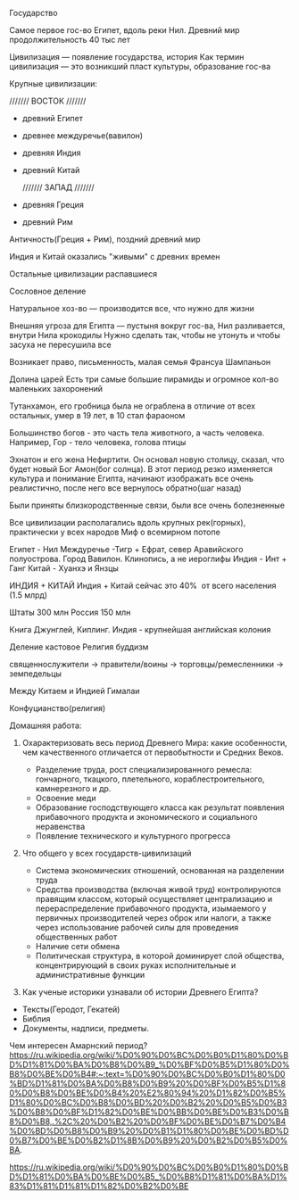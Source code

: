 Государство

Самое первое гос-во Египет, вдоль реки Нил.
Древний мир продолжительность 40 тыс лет

Цивилизация — появление государства, история
Как термин цивилизация — это возникший пласт культуры, образование гос-ва

Крупные цивилизации:

/////// ВОСТОК ///////
- древний Египет
- древнее междуречье(вавилон)
- древняя Индия
- древний Китай
  
  /////// ЗАПАД ///////
- древняя Греция
- древний Рим

Античность(Греция + Рим), поздний древний мир


Индия и Китай оказались "живыми" с древних времен

Остальные цивилизации распавшиеся

Сословное деление

Натуральное хоз-во — производится все, что нужно для жизни

Внешняя угроза для Египта — пустыня вокруг гос-ва, Нил разливается, внутри Нила крокодилы
Нужно сделать так, чтобы не утонуть и чтобы засуха не пересушила все

Возникает право, письменность, малая семья
Франсуа Шампаньон

Долина царей 
Есть три самые большие пирамиды и огромное кол-во маленьких захоронений

Тутанхамон, его гробница была не ограблена в отличие от всех остальных, умер в 19 лет, в 10 стал фараоном

Большинство богов - это часть тела животного, а часть человека. Например, Гор - тело человека, голова птицы

Эхнатон и его жена Нефиртити. Он основал новую столицу, сказал, что будет новый Бог Амон(бог солнца). 
В этот период резко изменяется культура и понимание Египта, начинают изображать все очень реалистично, после него все вернулось обратно(шаг назад)

Были приняты близкородственные связи, были все очень болезненные


Все цивилизации располагались вдоль крупных рек(горных), практически у всех народов Миф о всемирном потопе

Египет - Нил
Междуречье -Тигр + Ефрат, север Аравийского полуострова. Город Вавилон. Клинопись, а не иероглифы
Индия - Инт + Ганг
Китай - Хуанхэ и Янзцы



ИНДИЯ + КИТАЙ
Индия + Китай сейчас это 40%  от всего населения (1.5 млрд)

Штаты 300 млн
Россия 150 млн


Книга Джунглей, Киплинг.
Индия - крупнейшая английская колония


Деление кастовое
Религия буддизм

священнослужители -> правители/воины -> торговцы/ремесленники -> земпедельцы

Между Китаем и Индией Гималаи

Конфуцианство(религия)


Домашняя работа:

 1. Охарактеризовать весь период Древнего Мира: какие особенности, чем качественного отличается от первобытности и Средних Веков.

 	- Разделение труда, рост специализированного ремесла: гончарного, ткацкого, плетельного, кораблестроительного, камнерезного и др.
 	- Освоение меди
 	- Образование господствующего класса как результат появления прибавочного продукта и экономического и социального неравенства
 	- Появление технического и культурного прогресса
 
 2. Что общего у всех государств-цивилизаций
 	- Система экономических отношений, основанная на разделении труда 
 	- Средства производства (включая живой труд) контролируются правящим классом, который осуществляет централизацию и перераспределение прибавочного продукта, изымаемого у первичных производителей через оброк или налоги, а также через использование рабочей силы для проведения общественных работ
 	- Наличие сети обмена
 	- Политическая структура, в которой доминирует слой общества, концентрирующий в своих руках исполнительные и административные функции

 3. Как ученые историки узнавали об истории Древнего Египта?
 - Тексты(Геродот, Гекатей)
 - Библия
 - Документы, надписи, предметы. 

 Чем интересен Амарнский период?
 https://ru.wikipedia.org/wiki/%D0%90%D0%BC%D0%B0%D1%80%D0%BD%D1%81%D0%BA%D0%B8%D0%B9_%D0%BF%D0%B5%D1%80%D0%B8%D0%BE%D0%B4#:~:text=%D0%90%D0%BC%D0%B0%D1%80%D0%BD%D1%81%D0%BA%D0%B8%D0%B9%20%D0%BF%D0%B5%D1%80%D0%B8%D0%BE%D0%B4%20%E2%80%94%20%D1%82%D0%B5%D1%80%D0%BC%D0%B8%D0%BD%20%D0%B2%20%D0%B5%D0%B3%D0%B8%D0%BF%D1%82%D0%BE%D0%BB%D0%BE%D0%B3%D0%B8%D0%B8,.%2C%20%D0%B2%20%D0%BF%D0%BE%D0%B7%D0%B4%D0%BD%D0%B8%D0%B9%20%D0%B1%D1%80%D0%BE%D0%BD%D0%B7%D0%BE%D0%B2%D1%8B%D0%B9%20%D0%B2%D0%B5%D0%BA.

 https://ru.wikipedia.org/wiki/%D0%90%D0%BC%D0%B0%D1%80%D0%BD%D1%81%D0%BA%D0%BE%D0%B5_%D0%B8%D1%81%D0%BA%D1%83%D1%81%D1%81%D1%82%D0%B2%D0%BE

 





